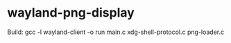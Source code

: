 # wayland-png-display

Build: gcc -l wayland-client -o run main.c xdg-shell-protocol.c png-loader.c
